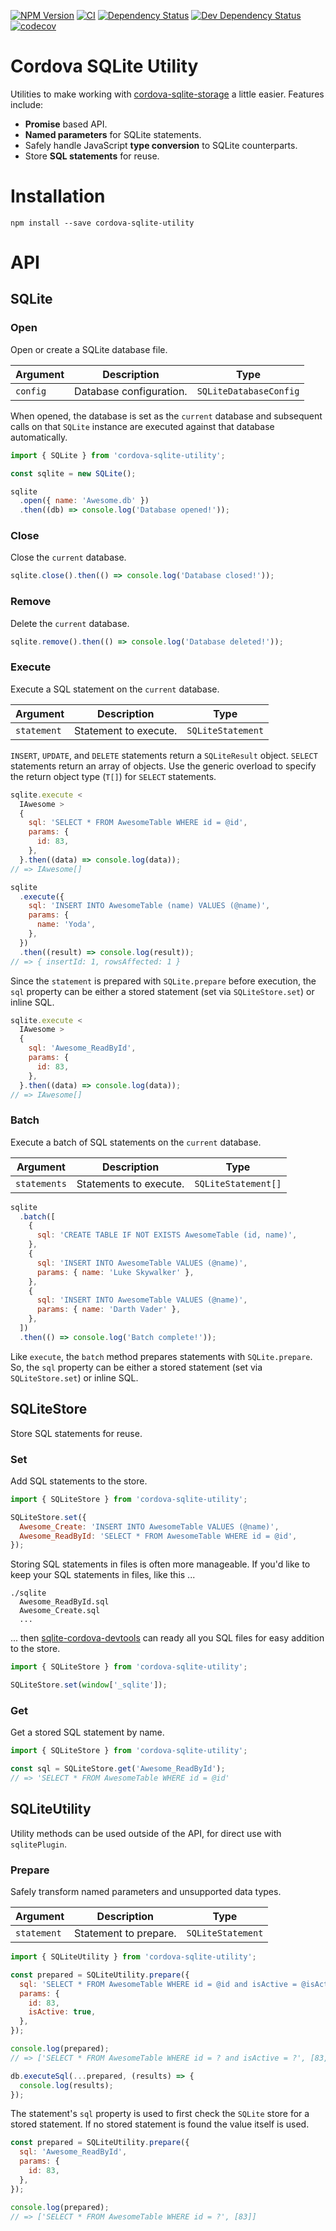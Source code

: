 [![NPM Version](https://badge.fury.io/js/cordova-sqlite-utility.svg)](https://badge.fury.io/js/cordova-sqlite-utility)
[![CI](https://github.com/justinlettau/cordova-sqlite-utility/workflows/CI/badge.svg)](https://github.com/justinlettau/cordova-sqlite-utility/actions)
[![Dependency Status](https://david-dm.org/justinlettau/cordova-sqlite-utility.svg)](https://david-dm.org/justinlettau/cordova-sqlite-utility)
[![Dev Dependency Status](https://david-dm.org/justinlettau/cordova-sqlite-utility/dev-status.svg)](https://david-dm.org/justinlettau/cordova-sqlite-utility?type=dev)
[![codecov](https://codecov.io/gh/justinlettau/cordova-sqlite-utility/branch/master/graph/badge.svg)](https://codecov.io/gh/justinlettau/cordova-sqlite-utility)

# Cordova SQLite Utility

Utilities to make working with [cordova-sqlite-storage](https://github.com/litehelpers/Cordova-sqlite-storage) a little
easier. Features include:

- **Promise** based API.
- **Named parameters** for SQLite statements.
- Safely handle JavaScript **type conversion** to SQLite counterparts.
- Store **SQL statements** for reuse.

# Installation

```
npm install --save cordova-sqlite-utility
```

# API

## SQLite

### Open

Open or create a SQLite database file.

| Argument | Description             | Type                   |
| -------- | ----------------------- | ---------------------- |
| `config` | Database configuration. | `SQLiteDatabaseConfig` |

When opened, the database is set as the `current` database and subsequent calls on that `SQLite` instance are executed
against that database automatically.

```js
import { SQLite } from 'cordova-sqlite-utility';

const sqlite = new SQLite();

sqlite
  .open({ name: 'Awesome.db' })
  .then((db) => console.log('Database opened!'));
```

### Close

Close the `current` database.

```js
sqlite.close().then(() => console.log('Database closed!'));
```

### Remove

Delete the `current` database.

```js
sqlite.remove().then(() => console.log('Database deleted!'));
```

### Execute

Execute a SQL statement on the `current` database.

| Argument    | Description           | Type              |
| ----------- | --------------------- | ----------------- |
| `statement` | Statement to execute. | `SQLiteStatement` |

`INSERT`, `UPDATE`, and `DELETE` statements return a `SQLiteResult` object. `SELECT` statements return an array of
objects. Use the generic overload to specify the return object type (`T[]`) for `SELECT` statements.

```js
sqlite.execute <
  IAwesome >
  {
    sql: 'SELECT * FROM AwesomeTable WHERE id = @id',
    params: {
      id: 83,
    },
  }.then((data) => console.log(data));
// => IAwesome[]
```

```js
sqlite
  .execute({
    sql: 'INSERT INTO AwesomeTable (name) VALUES (@name)',
    params: {
      name: 'Yoda',
    },
  })
  .then((result) => console.log(result));
// => { insertId: 1, rowsAffected: 1 }
```

Since the `statement` is prepared with `SQLite.prepare` before execution, the `sql` property can be either a stored
statement (set via `SQLiteStore.set`) or inline SQL.

```js
sqlite.execute <
  IAwesome >
  {
    sql: 'Awesome_ReadById',
    params: {
      id: 83,
    },
  }.then((data) => console.log(data));
// => IAwesome[]
```

### Batch

Execute a batch of SQL statements on the `current` database.

| Argument     | Description            | Type                |
| ------------ | ---------------------- | ------------------- |
| `statements` | Statements to execute. | `SQLiteStatement[]` |

```js
sqlite
  .batch([
    {
      sql: 'CREATE TABLE IF NOT EXISTS AwesomeTable (id, name)',
    },
    {
      sql: 'INSERT INTO AwesomeTable VALUES (@name)',
      params: { name: 'Luke Skywalker' },
    },
    {
      sql: 'INSERT INTO AwesomeTable VALUES (@name)',
      params: { name: 'Darth Vader' },
    },
  ])
  .then(() => console.log('Batch complete!'));
```

Like `execute`, the `batch` method prepares statements with `SQLite.prepare`. So, the `sql` property can be either a
stored statement (set via `SQLiteStore.set`) or inline SQL.

## SQLiteStore

Store SQL statements for reuse.

### Set

Add SQL statements to the store.

```js
import { SQLiteStore } from 'cordova-sqlite-utility';

SQLiteStore.set({
  Awesome_Create: 'INSERT INTO AwesomeTable VALUES (@name)',
  Awesome_ReadById: 'SELECT * FROM AwesomeTable WHERE id = @id',
});
```

Storing SQL statements in files is often more manageable. If you'd like to keep your SQL statements in files, like
this ...

```
./sqlite
  Awesome_ReadById.sql
  Awesome_Create.sql
  ...
```

... then [sqlite-cordova-devtools](https://github.com/justinlettau/cordova-sqlite-devtools) can ready all you SQL files
for easy addition to the store.

```js
import { SQLiteStore } from 'cordova-sqlite-utility';

SQLiteStore.set(window['_sqlite']);
```

### Get

Get a stored SQL statement by name.

```js
import { SQLiteStore } from 'cordova-sqlite-utility';

const sql = SQLiteStore.get('Awesome_ReadById');
// => 'SELECT * FROM AwesomeTable WHERE id = @id'
```

## SQLiteUtility

Utility methods can be used outside of the API, for direct use with `sqlitePlugin`.

### Prepare

Safely transform named parameters and unsupported data types.

| Argument    | Description           | Type              |
| ----------- | --------------------- | ----------------- |
| `statement` | Statement to prepare. | `SQLiteStatement` |

```js
import { SQLiteUtility } from 'cordova-sqlite-utility';

const prepared = SQLiteUtility.prepare({
  sql: 'SELECT * FROM AwesomeTable WHERE id = @id and isActive = @isActive',
  params: {
    id: 83,
    isActive: true,
  },
});

console.log(prepared);
// => ['SELECT * FROM AwesomeTable WHERE id = ? and isActive = ?', [83, 1]]

db.executeSql(...prepared, (results) => {
  console.log(results);
});
```

The statement's `sql` property is used to first check the `SQLite` store for a stored statement. If no stored statement
is found the value itself is used.

```js
const prepared = SQLiteUtility.prepare({
  sql: 'Awesome_ReadById',
  params: {
    id: 83,
  },
});

console.log(prepared);
// => ['SELECT * FROM AwesomeTable WHERE id = ?', [83]]
```
